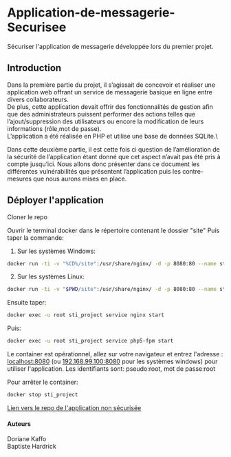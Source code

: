 # Application-de-messagerie-Securisee
Sécuriser l'application de messagerie développée lors du premier projet.


## Introduction
Dans la première partie du projet, il s’agissait de concevoir et réaliser une application web offrant un service de messagerie basique en ligne entre divers collaborateurs.\
De plus, cette application devait offrir des fonctionnalités de gestion afin que des administrateurs puissent performer des actions telles que l’ajout/suppression des utilisateurs ou encore la modification de leurs informations (rôle,mot de passe).\
L’application a été réalisée en PHP et utilise une base de données SQLite.\
<p>Dans cette deuxième partie, il est cette fois ci question de l’amélioration de la sécurité de l’application étant donné que cet aspect n’avait pas été pris à compte jusqu’ici. Nous allons donc présenter dans ce document les différentes vulnérabilités que présentent l’application puis les contre-mesures que nous aurons mises en place.</p>

## Déployer l'application

Cloner le repo
	
Ouvrir le terminal docker dans le répertoire contenant le dossier "site"
Puis taper la commande:

1. Sur les systèmes Windows:

```bash
docker run -ti -v "%CD%/site":/usr/share/nginx/ -d -p 8080:80 --name sti_project --hostname sti arubinst/sti:project2018
```

2. Sur les systèmes Linux:

```bash
docker run -ti -v "$PWD/site":/usr/share/nginx/ -d -p 8080:80 --name sti_project --hostname sti arubinst/sti:project2018
```

Ensuite taper:

```bash
docker exec -u root sti_project service nginx start 
```

Puis:
	
```bash
docker exec -u root sti_project service php5-fpm start
```

Le container est opérationnel, allez sur votre navigateur et entrez l'adresse : [localhost:8080](http://localhost:8080) (ou [192.168.99.100:8080](http://192.168.99.100:8080) pour les systèmes windows)
pour utiliser l'application. Les identifiants sont: pseudo:root, mot de passe:root
	
Pour arrêter le container:

```bash
docker stop sti_project
```

[Lien vers le repo de l'application non sécurisée](https://github.com/dorianekaffo/Application-de-messagerie)

#### Auteurs
Doriane Kaffo\
Baptiste Hardrick